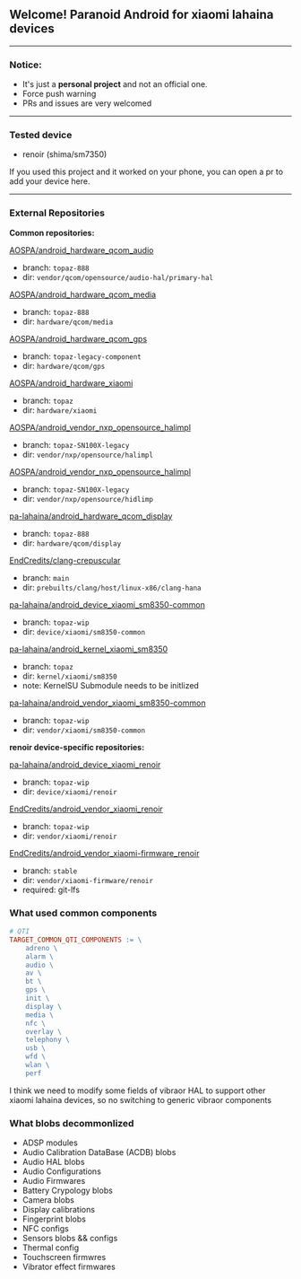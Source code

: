 ## Welcome! Paranoid Android for xiaomi lahaina devices

-----

### Notice:

- It's just a **personal project** and not an official one.
- Force push warning
- PRs and issues are very welcomed

-----

### Tested device

- renoir (shima/sm7350)

If you used this project and it worked on your phone, you can open a pr to add your device here.

-----

### External Repositories

**Common repositories:**

[AOSPA/android_hardware_qcom_audio](https://github.com/AOSPA/android_hardware_qcom_audio)
 - branch: ```topaz-888```
 - dir: ```vendor/qcom/opensource/audio-hal/primary-hal```

[AOSPA/android_hardware_qcom_media](https://github.com/AOSPA/android_hardware_qcom_media)
 - branch: ```topaz-888```
 - dir: ```hardware/qcom/media```

[AOSPA/android_hardware_qcom_gps](https://github.com/AOSPA/android_hardware_qcom_gps)
 - branch: ```topaz-legacy-component```
 - dir: ```hardware/qcom/gps```

[AOSPA/android_hardware_xiaomi](https://github.com/AOSPA/android_hardware_xiaomi)
 - branch: ```topaz```
 - dir: ```hardware/xiaomi```

[AOSPA/android_vendor_nxp_opensource_halimpl](https://github.com/AOSPA/android_vendor_nxp_opensource_halimpl.git)
 - branch: ```topaz-SN100X-legacy```
 - dir: ```vendor/nxp/opensource/halimpl```

[AOSPA/android_vendor_nxp_opensource_halimpl](https://github.com/AOSPA/android_vendor_nxp_opensource_hidlimp.git)
 - branch: ```topaz-SN100X-legacy```
 - dir: ```vendor/nxp/opensource/hidlimp```

[pa-lahaina/android_hardware_qcom_display](https://github.com/pa-lahaina/android_hardware_qcom_display)
 - branch: ```topaz-888```
 - dir: ```hardware/qcom/display```

[EndCredits/clang-crepuscular](https://gitlab.com/EndCredits/clang-crepuscular)
 - branch: ```main```
 - dir: ```prebuilts/clang/host/linux-x86/clang-hana```

[pa-lahaina/android_device_xiaomi_sm8350-common](https://github.com/pa-lahaina/android_device_xiaomi_sm8350-common)
 - branch: ```topaz-wip```
 - dir: ```device/xiaomi/sm8350-common```

[pa-lahaina/android_kernel_xiaomi_sm8350](https://github.com/pa-lahaina/android_kernel_xiaomi_sm8350)
 - branch: ```topaz```
 - dir: ```kernel/xiaomi/sm8350```
 - note: KernelSU Submodule needs to be initlized

[pa-lahaina/android_vendor_xiaomi_sm8350-common](https://github.com/pa-lahaina/android_vendor_xiaomi_sm8350-common)
 - branch: ```topaz-wip```
 - dir: ```vendor/xiaomi/sm8350-common```

**renoir device-specific repositories:**

[pa-lahaina/android_device_xiaomi_renoir](https://github.com/pa-lahaina/android_device_xiaomi_renoir)
 - branch: ```topaz-wip```
 - dir: ```device/xiaomi/renoir```

[EndCredits/android_vendor_xiaomi_renoir](https://gitlab.com/EndCredits/android_vendor_xiaomi_renoir)
 - branch: ```topaz-wip```
 - dir: ```vendor/xiaomi/renoir```

[EndCredits/android_vendor_xiaomi-firmware_renoir](https://github.com/EndCredits/android_vendor_xiaomi-firmware_renoir)
 - branch: ```stable```
 - dir: ```vendor/xiaomi-firmware/renoir```
 - required: git-lfs

### What used common components

```makefile
# QTI
TARGET_COMMON_QTI_COMPONENTS := \
    adreno \
    alarm \
    audio \
    av \
    bt \
    gps \
    init \
    display \
    media \
    nfc \
    overlay \
    telephony \
    usb \
    wfd \
    wlan \
    perf
```

I think we need to modify some fields of vibraor HAL to support other xiaomi lahaina devices, so no switching to generic vibraor components

### What blobs decommonlized

- ADSP modules
- Audio Calibration DataBase (ACDB) blobs
- Audio HAL blobs
- Audio Configurations
- Audio Firmwares
- Battery Crypology blobs
- Camera blobs
- Display calibrations
- Fingerprint blobs
- NFC configs
- Sensors blobs && configs
- Thermal config 
- Touchscreen firmwres
- Vibrator effect firmwares